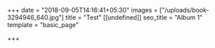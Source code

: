 +++
date = "2018-09-05T14:16:41+05:30"
images = ["/uploads/book-3294946_640.jpg"]
title = "Test"
[[undefined]]
seo_title = "Album 1"
template = "basic_page"

+++

